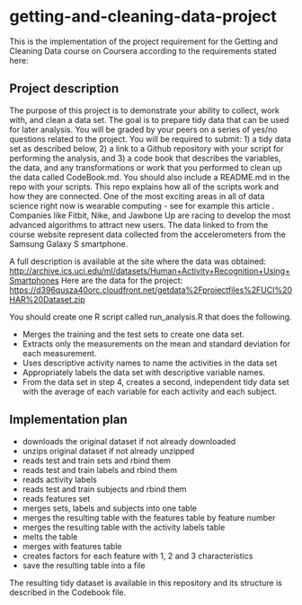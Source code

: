 # getting-and-cleaning-data-project

This is the implementation of the project requirement for the Getting and Cleaning Data course on Coursera according to the requirements stated here:

## Project description
The purpose of this project is to demonstrate your ability to collect, work with, and clean a data set. The goal is to prepare tidy data that can be used for later analysis. You will be graded by your peers on a series of yes/no questions related to the project. You will be required to submit: 1) a tidy data set as described below, 2) a link to a Github repository with your script for performing the analysis, and 3) a code book that describes the variables, the data, and any transformations or work that you performed to clean up the data called CodeBook.md. You should also include a README.md in the repo with your scripts. This repo explains how all of the scripts work and how they are connected.
One of the most exciting areas in all of data science right now is wearable computing - see for example this article . Companies like Fitbit, Nike, and Jawbone Up are racing to develop the most advanced algorithms to attract new users. The data linked to from the course website represent data collected from the accelerometers from the Samsung Galaxy S smartphone. 

A full description is available at the site where the data was obtained:
http://archive.ics.uci.edu/ml/datasets/Human+Activity+Recognition+Using+Smartphones
Here are the data for the project:
https://d396qusza40orc.cloudfront.net/getdata%2Fprojectfiles%2FUCI%20HAR%20Dataset.zip

You should create one R script called run_analysis.R that does the following.

* Merges the training and the test sets to create one data set.
* Extracts only the measurements on the mean and standard deviation for each measurement.
* Uses descriptive activity names to name the activities in the data set
* Appropriately labels the data set with descriptive variable names.
* From the data set in step 4, creates a second, independent tidy data set with the average of each variable for each activity and each subject.

## Implementation plan

* downloads the original dataset if not already downloaded
* unzips original dataset if not already unzipped
* reads test and train sets and rbind them
* reads test and train labels and rbind them
* reads activity labels
* reads test and train subjects and rbind them
* reads features set
* merges sets, labels and subjects into one table
* merges the resulting table with the features table by feature number
* merges the resulting table with the activity labels table
* melts the table
* merges with features table
* creates factors for each feature with 1, 2 and 3 characteristics
* save the resulting table into a file

The resulting tidy dataset is available in this repository and its structure is described in the Codebook file.
